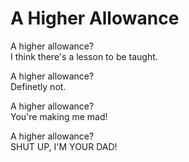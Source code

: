 # A Higher Allowance

A higher allowance?  
I think there's a lesson to be taught.  

A higher allowance?  
Definetly not.

A higher allowance?  
You're making me mad!

A higher allowance?  
SHUT UP, I'M YOUR DAD!

